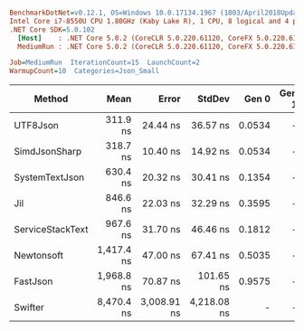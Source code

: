 ``` ini

BenchmarkDotNet=v0.12.1, OS=Windows 10.0.17134.1967 (1803/April2018Update/Redstone4)
Intel Core i7-8550U CPU 1.80GHz (Kaby Lake R), 1 CPU, 8 logical and 4 physical cores
.NET Core SDK=5.0.102
  [Host]    : .NET Core 5.0.2 (CoreCLR 5.0.220.61120, CoreFX 5.0.220.61120), X64 RyuJIT
  MediumRun : .NET Core 5.0.2 (CoreCLR 5.0.220.61120, CoreFX 5.0.220.61120), X64 RyuJIT

Job=MediumRun  IterationCount=15  LaunchCount=2  
WarmupCount=10  Categories=Json_Small  

```
|           Method |       Mean |       Error |      StdDev |  Gen 0 | Gen 1 | Gen 2 | Allocated |
|----------------- |-----------:|------------:|------------:|-------:|------:|------:|----------:|
|         UTF8Json |   311.9 ns |    24.44 ns |    36.57 ns | 0.0534 |     - |     - |     224 B |
|    SimdJsonSharp |   318.7 ns |    10.40 ns |    14.92 ns | 0.0534 |     - |     - |     224 B |
|   SystemTextJson |   630.4 ns |    20.32 ns |    30.41 ns | 0.1354 |     - |     - |     568 B |
|              Jil |   846.6 ns |    22.03 ns |    32.29 ns | 0.3595 |     - |     - |    1504 B |
| ServiceStackText |   967.6 ns |    31.70 ns |    46.46 ns | 0.1812 |     - |     - |     760 B |
|       Newtonsoft | 1,417.4 ns |    47.00 ns |    67.41 ns | 0.5035 |     - |     - |    2112 B |
|         FastJson | 1,968.8 ns |    70.87 ns |   101.65 ns | 0.9575 |     - |     - |    4008 B |
|          Swifter | 8,470.4 ns | 3,008.91 ns | 4,218.08 ns |      - |     - |     - |     800 B |
